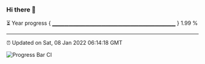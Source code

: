 ### Hi there 👋

⏳ Year progress { ▁▁▁▁▁▁▁▁▁▁▁▁▁▁▁▁▁▁▁▁▁▁▁▁▁▁▁▁▁▁ } 1.99 %

---

⏰ Updated on Sat, 08 Jan 2022 06:14:18 GMT

![Progress Bar CI](https://github.com/liununu/liununu/workflows/Progress%20Bar%20CI/badge.svg)
